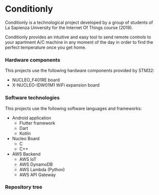 # Conditionly

Conditionly is a technological project developed by a group of students of La Sapienza University for the Internet Of Things course (2019).

Conditionly provides an intuitive and easy tool to send remote controls to your apartment A/C machine in any moment of the day in order to find the perfect temperature once you get home.

### Hardware components
This projects use the following hardware components provided by STM32:
* NUCLEO_F401RE board
* X-NUCLEO-IDW01M1 WiFi expansion board

### Software technologies
This projects use the following software languages and frameworks:
* Android application
	* Flutter framework
	* Dart
	* Kotlin 
* Nucleo Board
	* C
	* C++
* AWS Backend
	* AWS IoT
	* AWS DynamoDB
	* AWS Lambda (Python)
	* AWS API Gateway

### Repository tree



